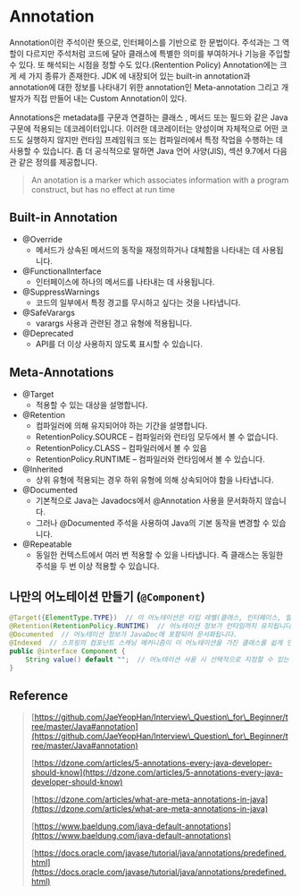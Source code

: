 # Annotation

Annotation이란 주석이란 뜻으로, 인터페이스를 기반으로 한 문법이다. 주석과는 그 역할이 다르지만 주석처럼 코드에 달아 클래스에 특별한 의미를 부여하거나 기능을 주입할 수 있다. 또 해석되는 시점을 정할 수도 있다.(Rentention Policy) Annotation에는 크게 세 가지 종류가 존재한다. JDK 에 내장되어 있는 built-in annotation과 annotation에 대한 정보를 나타내기 위한 annotation인 Meta-annotation 그리고 개발자가 직접 만들어 내는 Custom Annotation이 있다.

Annotations은 metadata를 구문과 연결하는 클래스 , 메서드 또는 필드와 같은 Java 구문에 적용되는 데코레이터입니다. 이러한 데코레이터는 양성이며 자체적으로 어떤 코드도 실행하지 않지만 런타임 프레임워크 또는 컴파일러에서 특정 작업을 수행하는 데 사용할 수 있습니다. 좀 더 공식적으로 말하면 Java 언어 사양(JlS), 섹션 9.7에서 다음관 같은 정의를 제공합니다.

> An anotation is a marker which associates information with a program construct, but has no effect at run time

## Built-in Annotation

* @Override
  * 메서드가 상속된 메서드의 동작을 재정의하거나 대체함을 나타내는 데 사용됩니다.
* @FunctionalInterface
  * 인터페이스에 하나의 메서드를 나타내는 데 사용됩니다.
* @SuppressWarnings
  * 코드의 일부에서 특정 경고를 무시하고 싶다는 것을 나타냅니다.
* @SafeVarargs
  * varargs 사용과 관련된 경고 유형에 적용됩니다.
* @Deprecated
  * API를 더 이상 사용하지 않도록 표시할 수 있습니다.

## Meta-Annotations

* @Target
  * 적용할 수 있는 대상을 설명합니다.
* @Retention
  * 컴파일러에 의해 유지되어야 하는 기간을 설명합니다.
  * RetentionPolicy.SOURCE – 컴파일러와 런타임 모두에서 볼 수 없습니다.
  * RetentionPolicy.CLASS – 컴파일러에서 볼 수 있음
  * RetentionPolicy.RUNTIME – 컴파일러와 런타임에서 볼 수 있습니다.
* @Inherited
  * 상위 유형에 적용되는 경우 하위 유형에 의해 상속되어야 함을 나타냅니다.
* @Documented
  * 기본적으로 Java는 Javadocs에서 @Annotation 사용을 문서화하지 않습니다.
  * 그러나 @Documented 주석을 사용하여 Java의 기본 동작을 변경할 수 있습니다.
* @Repeatable
  * 동일한 컨텍스트에서 여러 번 적용할 수 있을 나타냅니다. 즉 클래스는 동일한 주석을 두 번 이상 적용할 수 있습니다.

## 나만의 어노테이션 만들기 (`@Component`)

```java
@Target({ElementType.TYPE})  // 이 어노테이션은 타입 레벨(클래스, 인터페이스, 열거형)에 적용됩니다.
@Retention(RetentionPolicy.RUNTIME)  // 어노테이션 정보가 런타임까지 유지됩니다, 즉 실행 시간 동안 정보에 접근할 수 있습니다.
@Documented  // 어노테이션 정보가 JavaDoc에 포함되어 문서화됩니다.
@Indexed  // 스프링의 컴포넌트 스캐닝 메커니즘이 이 어노테이션을 가진 클래스를 쉽게 인덱싱하고 찾을 수 있도록 합니다.
public @interface Component {
    String value() default "";  // 어노테이션 사용 시 선택적으로 지정할 수 있는 값, 주로 빈의 이름으로 사용됩니다.
}
```

## Reference

> [https://github.com/JaeYeopHan/Interview\_Question\_for\_Beginner/tree/master/Java#annotation](https://github.com/JaeYeopHan/Interview\_Question\_for\_Beginner/tree/master/Java#annotation)
>
> [https://dzone.com/articles/5-annotations-every-java-developer-should-know](https://dzone.com/articles/5-annotations-every-java-developer-should-know)
>
> [https://dzone.com/articles/what-are-meta-annotations-in-java](https://dzone.com/articles/what-are-meta-annotations-in-java)
>
> [https://www.baeldung.com/java-default-annotations](https://www.baeldung.com/java-default-annotations)
>
> [https://docs.oracle.com/javase/tutorial/java/annotations/predefined.html](https://docs.oracle.com/javase/tutorial/java/annotations/predefined.html)
